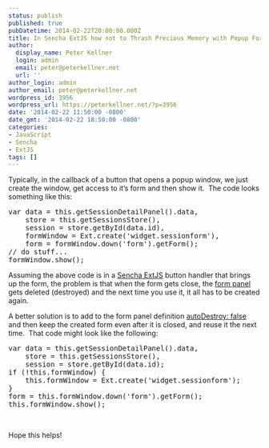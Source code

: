 ```yaml
---
status: publish
published: true
pubDatetime: 2014-02-22T20:00:00.000Z
title: In Sencha ExtJS how not to Thrash Precious Memory with Popup Forms
author:
  display_name: Peter Kellner
  login: admin
  email: peter@peterkellner.net
  url: ''
author_login: admin
author_email: peter@peterkellner.net
wordpress_id: 3956
wordpress_url: https://peterkellner.net/?p=3956
date: '2014-02-22 11:50:00 -0800'
date_gmt: '2014-02-22 18:50:00 -0800'
categories:
- JavaScript
- Sencha
- ExtJS
tags: []
---
```

<p>Typically, in the callback of a button that opens a popup window, we just create the window, get access to it’s form and then show it.&#160; The code looks something like this:</p>
<pre class="csharpcode"><span class="kwrd">var</span> data = <span class="kwrd">this</span>.getSessionDetailPanel().data,                
    store = <span class="kwrd">this</span>.getSessionsStore(),                        
    session = store.getById(data.id),
    formWindow = Ext.create(<span class="str">'widget.sessionform'</span>),
    form = formWindow.down(<span class="str">'form'</span>).getForm();
<span class="rem">// do stuff...</span>
formWindow.show();</pre>
<style type="text/css">
.csharpcode, .csharpcode pre<br />
{<br />
	font-size: small;<br />
	color: black;<br />
	font-family: consolas, "Courier New", courier, monospace;<br />
	background-color: #ffffff;<br />
	/*white-space: pre;*/<br />
}<br />
.csharpcode pre { margin: 0em; }<br />
.csharpcode .rem { color: #008000; }<br />
.csharpcode .kwrd { color: #0000ff; }<br />
.csharpcode .str { color: #006080; }<br />
.csharpcode .op { color: #0000c0; }<br />
.csharpcode .preproc { color: #cc6633; }<br />
.csharpcode .asp { background-color: #ffff00; }<br />
.csharpcode .html { color: #800000; }<br />
.csharpcode .attr { color: #ff0000; }<br />
.csharpcode .alt<br />
{<br />
	background-color: #f4f4f4;<br />
	width: 100%;<br />
	margin: 0em;<br />
}<br />
.csharpcode .lnum { color: #606060; }</style>
<p>Assuming the above code is in a <a href="http://www.sencha.com/products/extjs" target="_blank">Sencha ExtJS</a> button handler that brings up the form, the problem is that when the form gets close, the <a href="http://docs.sencha.com/extjs/4.2.2/#!/api/Ext.form.Panel" target="_blank">form panel</a> gets deleted (destroyed) and the next time you use it, it all has to be created again.</p>
<p>A better solution is to add to the form panel definition <a href="http://docs.sencha.com/extjs/4.2.2/#!/api/Ext.form.Panel-cfg-autoDestroy" target="_blank">autoDestroy: false</a> and then keep the created form even after it is closed, and reuse it the next time.&#160; That code might look like the following:</p>
<pre class="csharpcode"><span class="kwrd">var</span> data = <span class="kwrd">this</span>.getSessionDetailPanel().data,                
    store = <span class="kwrd">this</span>.getSessionsStore(),                        
    session = store.getById(data.id);
<span class="kwrd">if</span> (!<span class="kwrd">this</span>.formWindow) {
    <span class="kwrd">this</span>.formWindow = Ext.create(<span class="str">'widget.sessionform'</span>);
}
form = <span class="kwrd">this</span>.formWindow.down(<span class="str">'form'</span>).getForm();
<span class="kwrd">this</span>.formWindow.show();</pre>
<style type="text/css">
.csharpcode, .csharpcode pre<br />
{<br />
	font-size: small;<br />
	color: black;<br />
	font-family: consolas, "Courier New", courier, monospace;<br />
	background-color: #ffffff;<br />
	/*white-space: pre;*/<br />
}<br />
.csharpcode pre { margin: 0em; }<br />
.csharpcode .rem { color: #008000; }<br />
.csharpcode .kwrd { color: #0000ff; }<br />
.csharpcode .str { color: #006080; }<br />
.csharpcode .op { color: #0000c0; }<br />
.csharpcode .preproc { color: #cc6633; }<br />
.csharpcode .asp { background-color: #ffff00; }<br />
.csharpcode .html { color: #800000; }<br />
.csharpcode .attr { color: #ff0000; }<br />
.csharpcode .alt<br />
{<br />
	background-color: #f4f4f4;<br />
	width: 100%;<br />
	margin: 0em;<br />
}<br />
.csharpcode .lnum { color: #606060; }</style>
<p>&#160;</p>
<p>Hope this helps!</p>

